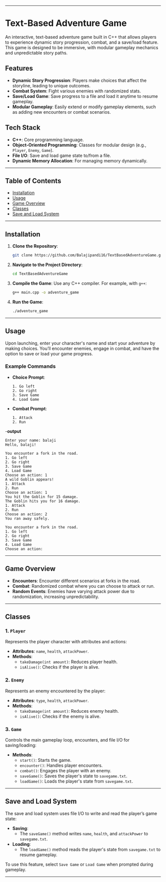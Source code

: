 

---

# Text-Based Adventure Game

An interactive, text-based adventure game built in C++ that allows players to experience dynamic story progression, combat, and a save/load feature. This game is designed to be immersive, with modular gameplay mechanics and unpredictable story paths.

## Features

- **Dynamic Story Progression**: Players make choices that affect the storyline, leading to unique outcomes.
- **Combat System**: Fight various enemies with randomized stats.
- **Save/Load Game**: Save progress to a file and load it anytime to resume gameplay.
- **Modular Gameplay**: Easily extend or modify gameplay elements, such as adding new encounters or combat scenarios.

## Tech Stack

- **C++**: Core programming language.
- **Object-Oriented Programming**: Classes for modular design (e.g., `Player`, `Enemy`, `Game`).
- **File I/O**: Save and load game state to/from a file.
- **Dynamic Memory Allocation**: For managing memory dynamically.

---

## Table of Contents

- [Installation](#installation)
- [Usage](#usage)
- [Game Overview](#game-overview)
- [Classes](#classes)
- [Save and Load System](#save-and-load-system)


---

## Installation

1. **Clone the Repository**:
   ```bash
   git clone https://github.com/Balajipandi16/TextBasedAdventureGame.git
   ```
   
2. **Navigate to the Project Directory**:
   ```bash
   cd TextBasedAdventureGame
   ```

3. **Compile the Game**:
   Use any C++ compiler. For example, with `g++`:
   ```bash
   g++ main.cpp -o adventure_game
   ```

4. **Run the Game**:
   ```bash
   ./adventure_game
   ```

---

## Usage

Upon launching, enter your character's name and start your adventure by making choices. You’ll encounter enemies, engage in combat, and have the option to save or load your game progress.

### Example Commands

- **Choice Prompt**:
    ```
    1. Go left
    2. Go right
    3. Save Game
    4. Load Game
    ```

- **Combat Prompt**:
    ```
    1. Attack
    2. Run
    ```
-**output**
  ```Welcome to the Adventure Game!
Enter your name: balaji
Hello, balaji!

You encounter a fork in the road.
1. Go left
2. Go right
3. Save Game
4. Load Game
Choose an action: 1
A wild Goblin appears!
1. Attack
2. Run
Choose an action: 1
You hit the Goblin for 15 damage.
The Goblin hits you for 16 damage.
1. Attack
2. Run
Choose an action: 2
You ran away safely.

You encounter a fork in the road.
1. Go left
2. Go right
3. Save Game
4. Load Game
Choose an action:
```
---

## Game Overview

- **Encounters**: Encounter different scenarios at forks in the road.
- **Combat**: Randomized combat where you can choose to attack or run.
- **Random Events**: Enemies have varying attack power due to randomization, increasing unpredictability.

---

## Classes

### 1. `Player`

Represents the player character with attributes and actions:
- **Attributes**: `name`, `health`, `attackPower`.
- **Methods**:
  - `takeDamage(int amount)`: Reduces player health.
  - `isAlive()`: Checks if the player is alive.

### 2. `Enemy`

Represents an enemy encountered by the player:
- **Attributes**: `type`, `health`, `attackPower`.
- **Methods**:
  - `takeDamage(int amount)`: Reduces enemy health.
  - `isAlive()`: Checks if the enemy is alive.

### 3. `Game`

Controls the main gameplay loop, encounters, and file I/O for saving/loading:
- **Methods**:
  - `start()`: Starts the game.
  - `encounter()`: Handles player encounters.
  - `combat()`: Engages the player with an enemy.
  - `saveGame()`: Saves the player's state to `savegame.txt`.
  - `loadGame()`: Loads the player's state from `savegame.txt`.

---

## Save and Load System

The save and load system uses file I/O to write and read the player’s game state:

- **Saving**:
  - The `saveGame()` method writes `name`, `health`, and `attackPower` to `savegame.txt`.
- **Loading**:
  - The `loadGame()` method reads the player's state from `savegame.txt` to resume gameplay.

To use this feature, select `Save Game` or `Load Game` when prompted during gameplay.

---


